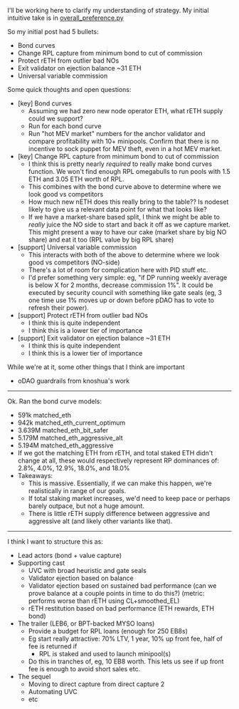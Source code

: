 I'll be working here to clarify my understanding of strategy.
My initial intuitive take is in [overall_preference.py](../2023_11_rapid_research_incubator/overall_preference.md)

So my initial post had 5 bullets:
- Bond curves
- Change RPL capture from minimum bond to cut of commission
- Protect rETH from outlier bad NOs
- Exit validator on ejection balance ~31 ETH
- Universal variable commission

Some quick thoughts and open questions:
- [key] Bond curves
  - Assuming we had zero new node operator ETH, what rETH supply could we support?
  - Run for each bond curve
  - Run "hot MEV market" numbers for the anchor validator and compare profitability with 10+ minipools. Confirm that there is no incentive to sock puppet for MEV theft, even in a hot MEV market.
- [key] Change RPL capture from minimum bond to cut of commission
  - I think this is pretty nearly _required_ to really make bond curves function. We won't find enough RPL omegabulls to run pools with 1.5 ETH and 3.05 ETH worth of RPL.
  - This combines with the bond curve above to determine where we look good vs competitors
  - How much new nETH does this really bring to the table?? Is nodeset likely to give us a relevant
    data point for what that looks like?
  - If we have a market-share based split, I think we might be able to _really_ juice the NO side to
    start and back it off as we capture market. This might present a way to have our cake (market
    share by big NO share) and eat it too (RPL value by big RPL share)
- [support] Universal variable commission
  - This interacts with both of the above to determine where we look good vs competitors (NO-side)
  - There's a lot of room for complication here with PID stuff etc.
  - I'd prefer something very simple: eg, "if DP running weekly average is below X for 2 months,
    decrease commission 1%". It could be executed by security council with something like gate seals
    (eg, 3 one time use 1% moves up or down before pDAO has to vote to refresh their power).
- [support] Protect rETH from outlier bad NOs
  - I think this is quite independent
  - I think this is a lower tier of importance
- [support] Exit validator on ejection balance ~31 ETH
  - I think this is quite independent
  - I think this is a lower tier of importance

While we're at it, some other things that I think are important
- oDAO guardrails from knoshua's work


---
 Ok. Ran the bond curve models:
- 591k      matched_eth
- 942k      matched_eth_current_optimum
- 3.639M    matched_eth_bit_safer
- 5.179M    matched_eth_aggressive_alt
- 5.194M    matched_eth_aggressive
- If we got the matching ETH from rETH, and total staked ETH didn't change at all, these would respectively represent RP dominances of: 2.8%, 4.0%, 12.9%, 18.0%, and 18.0%
- Takeaways:
  - This is massive. Essentially, if we can make this happen, we're realistically in range of our goals.
  - If total staking market increases, we'd need to keep pace or perhaps barely outpace, but not a huge amount.
  - There is little rETH supply difference between aggressive and aggressive alt (and likely other variants like that).

---

I think I want to structure this as:
- Lead actors (bond + value capture)
- Supporting cast
  - UVC with broad heuristic and gate seals
  - Validator ejection based on balance
  - Validator ejection based on sustained bad performance (can we prove balance at a couple points in time to do this?) (metric: performs worse than rETH using CL+smoothed_EL)
  - rETH restitution based on bad performance (ETH rewards, ETH bond)
- The trailer (LEB6, or BPT-backed MYSO loans)
  - Provide a budget for RPL loans (enough for 250 EB8s)
  - Eg start really attractive: 70% LTV, 1 year, 10% up front fee, half of fee is returned if
    - RPL is staked and used to launch minipool(s)
  - Do this in tranches of, eg, 10 EB8 worth. This lets us see if up front fee is enough to avoid
    short sales etc.
- The sequel
  - Moving to direct capture from direct capture 2
  - Automating UVC
  - etc